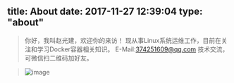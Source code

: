 title: About
date: 2017-11-27 12:39:04
type: "about"
---
> 你好，我叫赵光建，欢迎你的来访！
> 现从事Linux系统运维工作，目前在关注和学习Docker容器相关知识。
> E-Mail:374251609@qq.com
> 技术交流，可微信扫二维码加好友。

> ![image](https://ok188.net/images/weixin.png)
